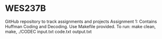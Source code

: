 # WES237B
GitHub repository to track assignments and projects
Assignment 1: Contains Huffman Coding and Decoding. Use Makefile provided. To run: make clean, make, ./CODEC input.txt code.txt output.txt

